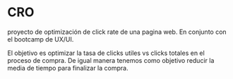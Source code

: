 # CRO
proyecto de optimización de click rate de una pagina web. En conjunto con el bootcamp de UX/UI. 

El objetivo es optimizar la tasa de clicks utiles vs clicks totales en el proceso de compra. De igual manera tenemos como objetivo reducir la media de tiempo para finalizar la compra. 

